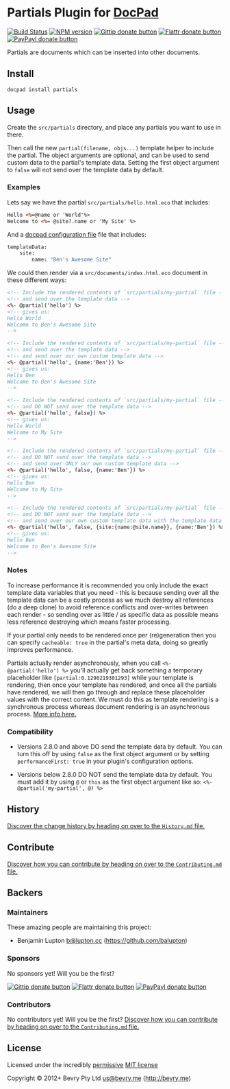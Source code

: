 # Partials Plugin for [DocPad](http://docpad.org)

<!-- BADGES/ -->

[![Build Status](http://img.shields.io/travis-ci/bevry/docpad-plugin-partials.png?branch=master)](http://travis-ci.org/bevry/docpad-plugin-partials "Check this project's build status on TravisCI")
[![NPM version](http://badge.fury.io/js/docpad-plugin-partials.png)](https://npmjs.org/package/docpad-plugin-partials "View this project on NPM")
[![Gittip donate button](http://img.shields.io/gittip/docpad.png)](https://www.gittip.com/docpad/ "Donate weekly to this project using Gittip")
[![Flattr donate button](http://img.shields.io/flattr/donate.png?color=yellow)](http://flattr.com/thing/344188/balupton-on-Flattr "Donate monthly to this project using Flattr")
[![PayPayl donate button](http://img.shields.io/paypal/donate.png?color=yellow)](https://www.paypal.com/cgi-bin/webscr?cmd=_s-xclick&hosted_button_id=QB8GQPZAH84N6 "Donate once-off to this project using Paypal")

<!-- /BADGES -->


Partials are documents which can be inserted into other documents.


## Install

```
docpad install partials
```


## Usage

Create the `src/partials` directory, and place any partials you want to use in there.

Then call the new `partial(filename, objs...)` template helper to include the partial. The object arguments are optional, and can be used to send custom data to the partial's template data. Setting the first object argument to `false` will not send over the template data by default.


### Examples

Lets say we have the partial `src/partials/hello.html.eco` that includes:

``` html
Hello <%=@name or 'World'%>
Welcome to <%= @site?.name or 'My Site' %>
```

And a [docpad configuration file](http://docpad.org) file that includes:

``` coffee
templateData:
	site:
		name: "Ben's Awesome Site"
```

We could then render via a `src/documents/index.html.eco` document in these different ways:

``` html
<!-- Include the rendered contents of `src/partials/my-partial` file -->
<!-- and send over the template data -->
<%- @partial('hello') %>
<!-- gives us:
Hello World
Welcome to Ben's Awesome Site
-->

<!-- Include the rendered contents of `src/partials/my-partial` file -->
<!-- and send over the template data -->
<!-- and send over our own custom template data -->
<%- @partial('hello', {name:'Ben'}) %>
<!-- gives us:
Hello Ben
Welcome to Ben's Awesome Site
-->

<!-- Include the rendered contents of `src/partials/my-partial` file -->
<!-- and DO NOT send over the template data -->
<%- @partial('hello', false}) %>
<!-- gives us:
Hello World
Welcome to My Site
-->

<!-- Include the rendered contents of `src/partials/my-partial` file -->
<!-- and DO NOT send over the template data -->
<!-- and send over ONLY our own custom template data -->
<%- @partial('hello', false, {name:'Ben'}) %>
<!-- gives us:
Hello Ben
Welcome to My Site
-->

<!-- Include the rendered contents of `src/partials/my-partial` file -->
<!-- and DO NOT send over the template data -->
<!-- and send over our own custom template data with the template data site property -->
<%- @partial('hello', false, {site:{name:@site.name}}, {name:'Ben'}) %>
<!-- gives us:
Hello Ben
Welcome to Ben's Awesome Site
-->
```


### Notes

To increase performance it is recommended you only include the exact template data variables that you need - this is because sending over all the template data can be a costly process as we much destroy all references (do a deep clone) to avoid reference conflicts and over-writes between each render - so sending over as little / as specific data as possible means less reference destroying which means faster processing.

If your partial only needs to be rendered once per (re)generation then you can specify `cacheable: true` in the partial's meta data, doing so greatly improves performance.

Partials actually render asynchronously, when you call `<%- @partial('hello') %>` you'll actually get back something a temporary placeholder like `[partial:0.1290219301293]` while your template is rendering, then once your template has rendered, and once all the partials have rendered, we will then go through and replace these placeholder values with the correct content. We must do this as template rendering is a synchronous process whereas document rendering is an asynchronous process. [More info here.](https://github.com/docpad/docpad-plugin-partials/issues/12)


### Compatibility

- Versions 2.8.0 and above DO send the template data by default. You can turn this off by using `false` as the first object argument or by setting `performanceFirst: true` in your plugin's configuration options.

- Versions below 2.8.0 DO NOT send the template data by default. You must add it by using `@` or `this` as the first object argument like so: `<%- @partial('my-partial', @) %>`


<!-- HISTORY/ -->

## History
[Discover the change history by heading on over to the `History.md` file.](https://github.com/bevry/docpad-plugin-partials/blob/master/History.md#files)

<!-- /HISTORY -->


<!-- CONTRIBUTE/ -->

## Contribute

[Discover how you can contribute by heading on over to the `Contributing.md` file.](https://github.com/bevry/docpad-plugin-partials/blob/master/Contributing.md#files)

<!-- /CONTRIBUTE -->


<!-- BACKERS/ -->

## Backers

### Maintainers

These amazing people are maintaining this project:

- Benjamin Lupton <b@lupton.cc> (https://github.com/balupton)

### Sponsors

No sponsors yet! Will you be the first?

[![Gittip donate button](http://img.shields.io/gittip/docpad.png)](https://www.gittip.com/docpad/ "Donate weekly to this project using Gittip")
[![Flattr donate button](http://img.shields.io/flattr/donate.png?color=yellow)](http://flattr.com/thing/344188/balupton-on-Flattr "Donate monthly to this project using Flattr")
[![PayPayl donate button](http://img.shields.io/paypal/donate.png?color=yellow)](https://www.paypal.com/cgi-bin/webscr?cmd=_s-xclick&hosted_button_id=QB8GQPZAH84N6 "Donate once-off to this project using Paypal")

### Contributors

No contributors yet! Will you be the first?
[Discover how you can contribute by heading on over to the `Contributing.md` file.](https://github.com/bevry/docpad-plugin-partials/blob/master/Contributing.md#files)

<!-- /BACKERS -->


<!-- LICENSE/ -->

## License

Licensed under the incredibly [permissive](http://en.wikipedia.org/wiki/Permissive_free_software_licence) [MIT license](http://creativecommons.org/licenses/MIT/)

Copyright &copy; 2012+ Bevry Pty Ltd <us@bevry.me> (http://bevry.me)

<!-- /LICENSE -->


